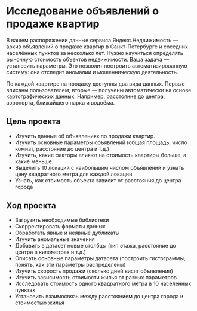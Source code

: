 # Исследование объявлений о продаже квартир

В вашем распоряжении данные сервиса Яндекс.Недвижимость — архив объявлений о продаже квартир в Санкт-Петербурге и соседних населённых пунктов за несколько лет. Нужно научиться определять рыночную стоимость объектов недвижимости. Ваша задача — установить параметры. Это позволит построить автоматизированную систему: она отследит аномалии и мошенническую деятельность.

По каждой квартире на продажу доступны два вида данных. Первые вписаны пользователем, вторые — получены автоматически на основе картографических данных. Например, расстояние до центра, аэропорта, ближайшего парка и водоёма.

## Цель проекта

- Изучить данные об объявлениях по продажи квартир.
- Изучить основные параметры объявлений (общая площадь, число комнат, расстояние до центра и т.д.)
- Изучить, какие факторы влияют на стоимость квартиры больше, а какие меньше.
- Выделить 10 локаций с наибольшим числом объявлений и узнать цену квадратного метра для каждой локации
- Узнать, как стоимость объекта зависит от расстояния до центра города

## Ход проекта

- Загрузить необходимые библиотеки
- Скорректировать форматы данных
- Обработать явные и неявные дубликаты
- Изучить аномальные значения
- Добавить в датасет новые столбцы (тип этажа, расстояние до центра в километрах и т.д.)
- Описать основные параметры датасета (построить гистограммы, понять, как эти параметры распределены)
- Изучить скорость продажи (сколько дней висят объявления)
- Изучить зависимость стоимости жилья от разных параметров
- Исследовать стоимость одного квадратного метра в 10 населенных пунктах
- Установить взаимосвязь между расстоянием до центра города и стоимостью жилья
